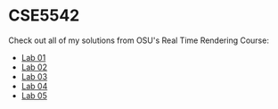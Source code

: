 # CSE5542

Check out all of my solutions from OSU's Real Time Rendering Course:

- [Lab 01][6]
- [Lab 02][7]
- [Lab 03][8]
- [Lab 04][9]
- [Lab 05][10]

[1]: https://cdn.rawgit.com/jrg94/CSE5542/v1.1.0/Lab01/lab01.html
[2]: https://cdn.rawgit.com/jrg94/CSE5542/v2.1.0/Lab02/lab02.html
[3]: https://cdn.rawgit.com/jrg94/CSE5542/v3.1.0/Lab03/lab03.html
[4]: https://cdn.rawgit.com/jrg94/CSE5542/v4.1.0/Lab04/lab04.html
[5]: https://cdn.rawgit.com/jrg94/CSE5542/v5.3.0/Lab05/lab05.html
[6]: Lab01/
[7]: Lab02/
[8]: Lab03/
[9]: Lab04/
[10]: Lab05/
